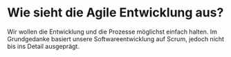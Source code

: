 # Wie sieht die Agile Entwicklung aus?

Wir wollen die Entwicklung und die Prozesse möglichst einfach halten. Im Grundgedanke basiert unsere Softwareentwicklung auf Scrum, jedoch nicht bis ins Detail ausgeprägt. 
